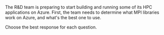 The R&D team is preparing to start building and running some of its HPC applications on Azure. First, the team needs to determine what MPI libraries work on Azure, and what's the best one to use.

Choose the best response for each question. 
